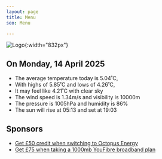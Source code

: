 ```yaml
---
layout: page
title: Menu
seo: Menu

---
```


![Logo](/images/logo.jpg){:width="832px"}

<!-- weather_marker starts -->
## On Monday, 14 April 2025

- The average temperature today is 5.04˚C,
- With highs of 5.85˚C and lows of 4.26˚C,
- It may feel like 4.21˚C with clear sky
- The wind speed is 1.34m/s and visibility is 10000m
- The pressure is 1005hPa and humidity is 86%
- The sun will rise at 05:13 and set at 19:03

<!-- weather_marker ends -->

## Sponsors

- [Get £50 credit when switching to Octopus Energy](https://bit.ly/3oD1nnS)
- [Get £75 when taking a 1000mb YouFibre broadband plan](https://aklam.io/91zWhU?)



